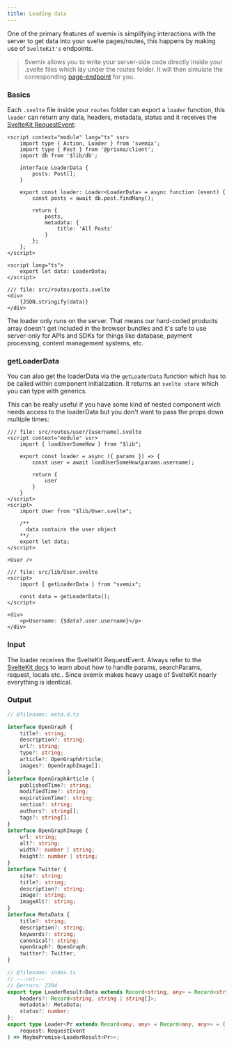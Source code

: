 ```yaml
---
title: Loading data
---
```


One of the primary features of svemix is simplifying interactions with the server to get data into your svelte pages/routes, this happens by making use of `SvelteKit's` endpoints.

> Svemix allows you to write your server-side code directly inside your .svelte files which lay under the routes folder. It will then simulate the corresponding [page-endpoint](https://kit.svelte.dev/docs/routing#endpoints) for you.

### Basics

Each `.svelte` file inside your `routes` folder can export a `loader` function, this `loader` can return any data, headers, metadata, status and it receives the [SvelteKit RequestEvent](https://kit.svelte.dev/docs#routing-endpoints):

```svelte
<script context="module" lang="ts" ssr>
	import type { Action, Loader } from 'svemix';
	import type { Post } from '@prisma/client';
	import db from '$lib/db';

	interface LoaderData {
		posts: Post[];
	}

	export const loader: Loader<LoaderData> = async function (event) {
		const posts = await db.post.findMany();

		return {
			posts,
			metadata: {
				title: 'All Posts'
			}
		};
	};
</script>

<script lang="ts">
	export let data: LoaderData;
</script>

/// file: src/routes/posts.svelte
<div>
	{JSON.stringify(data)}
</div>
```

The loader only runs on the server. That means our hard-coded products array doesn't get included in the browser bundles and it's safe to use server-only for APIs and SDKs for things like database, payment processing, content management systems, etc.

### getLoaderData

You can also get the loaderData via the `getLoaderData` function which has to be called within component initialization. It returns an `svelte store` which you can type with generics.

This can be really useful if you have some kind of nested component wich needs access to the loaderData but you don't want to pass the props down multiple times:

```svelte
/// file: src/routes/user/[username].svelte
<script context="module" ssr>
	import { loadUserSomeHow } from "$lib";

	export const loader = async ({ params }) => {
		const user = await loadUserSomeHow(params.username);

		return {
			user
		}
	}
</script>
<script>
	import User from "$lib/User.svelte";

	/**
	  data contains the user object
	**/
	export let data;
</script>

<User />
```
```svelte
/// file: src/lib/User.svelte
<script>
	import { getLoaderData } from "svemix";

	const data = getLoaderData();
</script>

<div>
	<p>Username: {$data?.user.username}</p>
</div>
```

### Input

The loader receives the SvelteKit RequestEvent. Always refer to the [SvelteKit docs](https://kit.svelte.dev/docs/routing) to learn about how to handle params, searchParams, request, locals etc.. Since svemix makes heavy usage of SvelteKit nearly everything is identical.

### Output

```ts
// @filename: meta.d.ts

interface OpenGraph {
	title?: string;
	description?: string;
	url?: string;
	type?: string;
	article?: OpenGraphArticle;
	images?: OpenGraphImage[];
}
interface OpenGraphArticle {
	publishedTime?: string;
	modifiedTime?: string;
	expirationTime?: string;
	section?: string;
	authors?: string[];
	tags?: string[];
}
interface OpenGraphImage {
	url: string;
	alt?: string;
	width?: number | string;
	height?: number | string;
}
interface Twitter {
	site?: string;
	title?: string;
	description?: string;
	image?: string;
	imageAlt?: string;
}
interface MetaData {
	title?: string;
	description?: string;
	keywords?: string;
	canonical?: string;
	openGraph?: OpenGraph;
	twitter?: Twitter;
}

// @filename: index.ts
// ---cut---
// @errors: 2304
export type LoaderResult<Data extends Record<string, any> = Record<string, any>> = Data & {
	headers?: Record<string, string | string[]>;
	metadata?: MetaData;
	status?: number;
};
export type Loader<Pr extends Record<any, any> = Record<any, any>> = (
	request: RequestEvent
) => MaybePromise<LoaderResult<Pr>>;

```